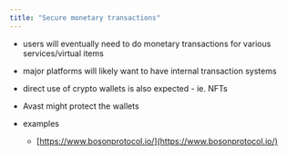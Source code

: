 ```yaml
---
title: "Secure monetary transactions"
---
```

- users will eventually need to do monetary transactions for various services/virtual items
- major platforms will likely want to have internal transaction systems
- direct use of crypto wallets is also expected - ie. NFTs
- Avast might protect the wallets

- examples
	- [https://www.bosonprotocol.io/](https://www.bosonprotocol.io/)